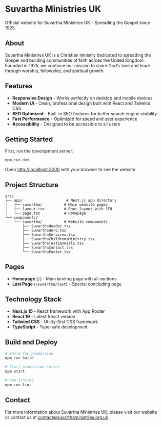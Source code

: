 # Suvartha Ministries UK

Official website for Suvartha Ministries UK - Spreading the Gospel since 1925.

## About

Suvartha Ministries UK is a Christian ministry dedicated to spreading the Gospel and building communities of faith across the United Kingdom. Founded in 1925, we continue our mission to share God's love and hope through worship, fellowship, and spiritual growth.

## Features

- **Responsive Design** - Works perfectly on desktop and mobile devices
- **Modern UI** - Clean, professional design built with React and Tailwind CSS
- **SEO Optimized** - Built-in SEO features for better search engine visibility
- **Fast Performance** - Optimized for speed and user experience
- **Accessibility** - Designed to be accessible to all users

## Getting Started

First, run the development server:

```bash
npm run dev
```

Open [http://localhost:3000](http://localhost:3000) with your browser to see the website.

## Project Structure

```
src/
├── app/                    # Next.js app directory
│   ├── suvartha/          # Main website pages
│   ├── layout.tsx         # Root layout with SEO
│   └── page.tsx           # Homepage
└── components/
    └── suvartha/          # Website components
        ├── SuvarthaHeader.tsx
        ├── SuvarthaHero.tsx
        ├── SuvarthaServices.tsx
        ├── SuvarthaChildrensMinistry.tsx
        ├── SuvarthaTestimonials.tsx
        ├── SuvarthaContact.tsx
        └── SuvarthaFooter.tsx
```

## Pages

- **Homepage** (`/`) - Main landing page with all sections
- **Last Page** (`/suvartha/last`) - Special concluding page

## Technology Stack

- **Next.js 15** - React framework with App Router
- **React 19** - Latest React version
- **Tailwind CSS** - Utility-first CSS framework
- **TypeScript** - Type-safe development

## Build and Deploy

```bash
# Build for production
npm run build

# Start production server
npm start

# Run linting
npm run lint
```

## Contact

For more information about Suvartha Ministries UK, please visit our website or contact us at contact@suvarthaministries.org.uk